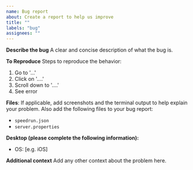```yaml
---
name: Bug report
about: Create a report to help us improve
title: ""
labels: "bug"
assignees: ""
---
```


**Describe the bug**
A clear and concise description of what the bug is.

**To Reproduce**
Steps to reproduce the behavior:

1. Go to '...'
2. Click on '....'
3. Scroll down to '....'
4. See error

**Files**:
If applicable, add screenshots and the terminal output to help explain your problem.
Also add the following files to your bug report:

-   `speedrun.json`
-   `server.properties`

**Desktop (please complete the following information):**

-   OS: [e.g. iOS]

**Additional context**
Add any other context about the problem here.
